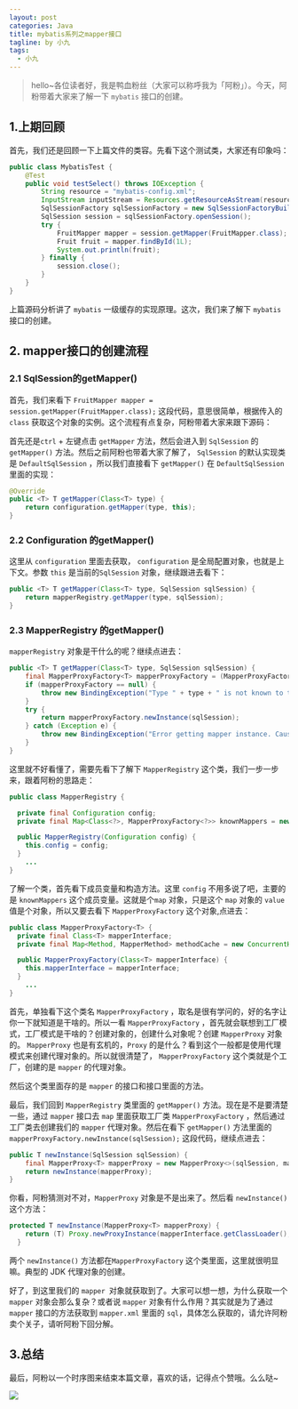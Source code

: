 ```yaml
---
layout: post
categories: Java
title: mybatis系列之mapper接口
tagline: by 小九
tags: 
  - 小九
---
```


> hello~各位读者好，我是鸭血粉丝（大家可以称呼我为「阿粉」）。今天，阿粉带着大家来了解一下 `mybatis` 接口的创建。

## 1.上期回顾

首先，我们还是回顾一下上篇文件的类容。先看下这个测试类，大家还有印象吗：

```java
public class MybatisTest {
    @Test
    public void testSelect() throws IOException {
        String resource = "mybatis-config.xml";
        InputStream inputStream = Resources.getResourceAsStream(resource);
        SqlSessionFactory sqlSessionFactory = new SqlSessionFactoryBuilder().build(inputStream);
        SqlSession session = sqlSessionFactory.openSession();
        try {
            FruitMapper mapper = session.getMapper(FruitMapper.class);
            Fruit fruit = mapper.findById(1L);
            System.out.println(fruit);
        } finally {
            session.close();
        }
    }
}
```

上篇源码分析讲了 `mybatis` 一级缓存的实现原理。这次，我们来了解下 `mybatis` 接口的创建。

## 2. mapper接口的创建流程

### 2.1 SqlSession的getMapper()

首先，我们来看下 `FruitMapper mapper = session.getMapper(FruitMapper.class);` 这段代码，意思很简单，根据传入的`class` 获取这个对象的实例。这个流程有点复杂，阿粉带着大家来跟下源码：

首先还是`ctrl` + 左键点击 `getMapper` 方法，然后会进入到 `SqlSession` 的 `getMapper()` 方法。然后之前阿粉也带着大家了解了， `SqlSession` 的默认实现类是 `DefaultSqlSession` ，所以我们直接看下 `getMapper()` 在 `DefaultSqlSession` 里面的实现：

```java
@Override
public <T> T getMapper(Class<T> type) {
    return configuration.getMapper(type, this);
}
```

### 2.2  Configuration 的getMapper()

这里从 `configuration` 里面去获取， `configuration` 是全局配置对象，也就是上下文。参数 `this` 是当前的`SqlSession` 对象，继续跟进去看下：

```java
public <T> T getMapper(Class<T> type, SqlSession sqlSession) {
    return mapperRegistry.getMapper(type, sqlSession);
}
```

### 2.3  MapperRegistry  的getMapper()

`mapperRegistry` 对象是干什么的呢？继续点进去：

```java
public <T> T getMapper(Class<T> type, SqlSession sqlSession) {
    final MapperProxyFactory<T> mapperProxyFactory = (MapperProxyFactory<T>) knownMappers.get(type);
    if (mapperProxyFactory == null) {
        throw new BindingException("Type " + type + " is not known to the MapperRegistry.");
    }
    try {
        return mapperProxyFactory.newInstance(sqlSession);
    } catch (Exception e) {
        throw new BindingException("Error getting mapper instance. Cause: " + e, e);
    }
}
```

这里就不好看懂了，需要先看下了解下 `MapperRegistry` 这个类，我们一步一步来，跟着阿粉的思路走：

```java
public class MapperRegistry {

  private final Configuration config;
  private final Map<Class<?>, MapperProxyFactory<?>> knownMappers = new HashMap<>();

  public MapperRegistry(Configuration config) {
    this.config = config;
  }
    ...
}
```

了解一个类，首先看下成员变量和构造方法。这里 `config` 不用多说了吧，主要的是 `knownMappers` 这个成员变量。这就是个`map` 对象，只是这个 `map` 对象的 `value`值是个对象，所以又要去看下 `MapperProxyFactory` 这个对象,点进去：

```java
public class MapperProxyFactory<T> {
  private final Class<T> mapperInterface;
  private final Map<Method, MapperMethod> methodCache = new ConcurrentHashMap<>();

  public MapperProxyFactory(Class<T> mapperInterface) {
    this.mapperInterface = mapperInterface;
  }
    ...
}
```

首先，单独看下这个类名  `MapperProxyFactory` ，取名是很有学问的，好的名字让你一下就知道是干啥的。所以一看   `MapperProxyFactory` ，首先就会联想到工厂模式，工厂模式是干啥的？创建对象的，创建什么对象呢？创建 `MapperProxy` 对象的。 `MapperProxy` 也是有玄机的，`Proxy` 的是什么？看到这个一般都是使用代理模式来创建代理对象的。所以就很清楚了，  `MapperProxyFactory` 这个类就是个工厂，创建的是 `mapper` 的代理对象。

然后这个类里面存的是 `mapper` 的接口和接口里面的方法。

最后，我们回到 `MapperRegistry`  类里面的 `getMapper()` 方法。现在是不是要清楚一些，通过 `mapper` 接口去 `map` 里面获取工厂类  `MapperProxyFactory` ，然后通过工厂类去创建我们的 `mapper` 代理对象。然后在看下  `getMapper()`  方法里面的 `mapperProxyFactory.newInstance(sqlSession);` 这段代码，继续点进去：

```java
public T newInstance(SqlSession sqlSession) {
    final MapperProxy<T> mapperProxy = new MapperProxy<>(sqlSession, mapperInterface, methodCache);
    return newInstance(mapperProxy);
}
```

你看，阿粉猜测对不对，`MapperProxy` 对象是不是出来了。然后看 `newInstance()` 这个方法：

```java
protected T newInstance(MapperProxy<T> mapperProxy) {
    return (T) Proxy.newProxyInstance(mapperInterface.getClassLoader(), new Class[] { mapperInterface }, mapperProxy);
  }
```

两个 `newInstance()` 方法都在`MapperProxyFactory` 这个类里面，这里就很明显嘛。典型的 JDK 代理对象的创建。

好了，到这里我们的 `mapper `对象就获取到了。大家可以想一想，为什么获取一个 `mapper` 对象会那么复杂？或者说 `mapper` 对象有什么作用？其实就是为了通过 `mapper` 接口的方法获取到 `mapper.xml` 里面的 `sql`，具体怎么获取的，请允许阿粉卖个关子，请听阿粉下回分解。

## 3.总结

最后，阿粉以一个时序图来结束本篇文章，喜欢的话，记得点个赞哦。么么哒~

![](http://www.justdojava.com\assets\images\2019\java\image-xiaojiu\20200524\01.jpg)

